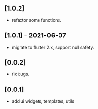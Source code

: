 ## [1.0.2]

- refactor some functions.


## [1.0.1] - 2021-06-07

- migrate to flutter 2.x, support null safety.

## [0.0.2]

- fix bugs.


## [0.0.1]

- add ui widgets, templates, utils


